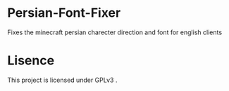 # Persian-Font-Fixer
Fixes the minecraft persian charecter direction and font for english clients

# Lisence
This project is licensed under GPLv3 . 

